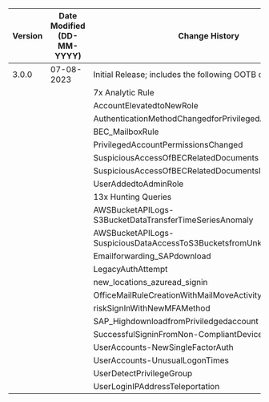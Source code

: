 | **Version** | **Date Modified (DD-MM-YYYY)** | **Change History**                                                 |
|-------------|--------------------------------|--------------------------------------------------------------------|
| 3.0.0       |     07-08-2023                 | Initial Release; includes the following OOTB content:              |                   
|             |                                | 7x Analytic Rule                                                   |
|             |                                |     AccountElevatedtoNewRole                                       |
|             |                                |     AuthenticationMethodChangedforPrivilegedAccount                |
|             |                                |     BEC_MailboxRule                                                |
|             |                                |     PrivilegedAccountPermissionsChanged                            |                            
|             |                                |     SuspiciousAccessOfBECRelatedDocuments                          |
|             |                                |     SuspiciousAccessOfBECRelatedDocumentsInAWSS3Buckets            |
|             |                                |     UserAddedtoAdminRole                                           |
|             |                                | 13x Hunting Queries                                                |
|             |                                |     AWSBucketAPILogs-S3BucketDataTransferTimeSeriesAnomaly         |
|             |                                |     AWSBucketAPILogs-SuspiciousDataAccessToS3BucketsfromUnknownIP  |
|             |                                |     Emailforwarding_SAPdownload                                    |
|             |                                |     LegacyAuthAttempt                                              |
|             |                                |     new_locations_azuread_signin                                   |
|             |                                |     OfficeMailRuleCreationWithMailMoveActivity                     |
|             |                                |     riskSignInWithNewMFAMethod                                     |
|             |                                |     SAP_HighdownloadfromPriviledgedaccount                         |
|             |                                |     SuccessfulSigninFromNon-CompliantDevice                        |
|             |                                |     UserAccounts-NewSingleFactorAuth                               |
|             |                                |     UserAccounts-UnusualLogonTimes                                 |
|             |                                |     UserDetectPrivilegeGroup                                       |
|             |                                |     UserLoginIPAddressTeleportation                                |
